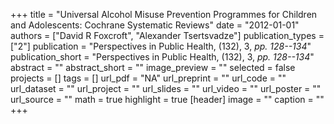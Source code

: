 +++
title = "Universal Alcohol Misuse Prevention Programmes for Children and Adolescents: Cochrane Systematic Reviews"
date = "2012-01-01"
authors = ["David R Foxcroft", "Alexander Tsertsvadze"]
publication_types = ["2"]
publication = "Perspectives in Public Health, (132), 3, _pp. 128--134_"
publication_short = "Perspectives in Public Health, (132), 3, _pp. 128--134_"
abstract = ""
abstract_short = ""
image_preview = ""
selected = false
projects = []
tags = []
url_pdf = "NA"
url_preprint = ""
url_code = ""
url_dataset = ""
url_project = ""
url_slides = ""
url_video = ""
url_poster = ""
url_source = ""
math = true
highlight = true
[header]
image = ""
caption = ""
+++
